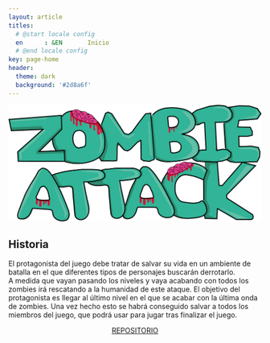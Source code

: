 ```yaml
---
layout: article
titles:
  # @start locale config
  en      : &EN       Inicio
  # @end locale config
key: page-home
header:
  theme: dark
  background: '#2d8a6f'
---
```


<div align="center">
<img class="image image--xl" src="titulo1.png"/>
</div>

## Historia
El protagonista del juego debe tratar de salvar su vida en un ambiente de batalla en el que diferentes tipos de personajes buscarán derrotarlo.  
A medida que vayan pasando los niveles y vaya acabando con todos los zombies irá rescatando a la humanidad de este ataque. El objetivo del protagonista es llegar al último nivel en el que se acabar con la última onda de zombies.
Una vez hecho esto se habrá conseguido salvar a todos los miembros del juego, que podrá usar para jugar tras finalizar el juego.

<div align="center">
<a class="button button--primary button--rounded button--xl" href="https://github.com/uah-videojuegos-2021/final-project-grupo-1"><i class="fas fa-list"></i> REPOSITORIO</a>
</div>

